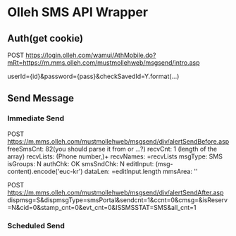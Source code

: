 # Olleh SMS API Wrapper

## Auth(get cookie)
POST https://login.olleh.com/wamui/AthMobile.do?mRt=https://m.mms.olleh.com/mustmollehweb/msgsend/intro.asp

userId={id}&password={pass}&checkSavedId=Y.format(...)

## Send Message

### Immediate Send
POST https://m.mms.olleh.com/mustmollehweb/msgsend/div/alertSendBefore.asp
freeSmsCnt: 82(you should parse it from or ...?)
recvCnt: 1 (length of the array)
recvLists: (Phone number,)+
recvNames: =recvLists
msgType: SMS
isGroups: N
authChk: OK
smsSndChk: N
editInput: (msg-content).encode('euc-kr')
dataLen: =editInput.length
mmsArea: '<body></body>'

POST https://m.mms.olleh.com/mustmollehweb/msgsend/div/alertSendAfter.asp
dispmsg=S&dispmsgType=smsPortal&sendcnt=1&ccnt=0&cmsg=&isReserv=N&cid=0&stamp_cnt=0&evt_cnt=0&ISSMSSTAT=SMS&all_cnt=1

### Scheduled Send


